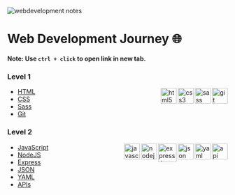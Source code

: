 ![webdevelopment notes](https://github.com/shubhsharma19/web-development-notes/assets/69891912/11b01e78-fd52-43da-99df-ec6d81f89c91)


<h1 align="left"> Web Development Journey 🌐 </h1>

**Note: Use `ctrl + click` to open link in new tab.**

### Level 1
<img align="right" src="https://git-scm.com/images/logos/downloads/Git-Icon-1788C.png" height="36" alt="git"> 
<img align="right" src="https://cdn-icons-png.flaticon.com/512/5968/5968358.png" height="36" alt="sass"> 
<img align="right" src="https://upload.wikimedia.org/wikipedia/commons/thumb/6/62/CSS3_logo.svg/768px-CSS3_logo.svg.png" height="36" alt="css3">
<img align="right" src="https://cdn-icons-png.flaticon.com/512/1216/1216733.png" height="36" alt="html5"> 

- [HTML](https://github.com/shubhsharma19/web-development-notes/tree/main/HTML)
- [CSS](https://github.com/shubhsharma19/web-development-notes/tree/main/CSS)
- [Sass](https://github.com/shubhsharma19/web-development-notes/tree/main/Sass)
- [Git](https://github.com/shubhsharma19/web-development-notes/tree/main/Git)

### Level 2
<img align="right" src="https://cdn-icons-png.flaticon.com/512/1493/1493169.png" height="36" alt="api"> 
<img align="right" src="https://cdn-icons-png.flaticon.com/512/10074/10074702.png" height="36" alt="yaml"> 
<img align="right" src="https://cdn-icons-png.flaticon.com/512/136/136525.png" height="36" alt="json">
<img align="right" src="https://adware-technologies.s3.amazonaws.com/uploads/technology/thumbnail/20/express-js.png" height="42" alt="express.js">
<img align="right" src="https://static-00.iconduck.com/assets.00/node-js-icon-454x512-nztofx17.png" height="36" alt="nodejs">
<img align="right" src="https://cdn-icons-png.flaticon.com/512/5968/5968292.png" height="36" alt="javascript">

- [JavaScript](https://github.com/shubhsharma19/web-development-notes/tree/main/JavaScript)
- [NodeJS](https://github.com/shubhsharma19/web-dev-journey/tree/main/NodeJS)
- [Express](https://github.com/shubhsharma19/web-dev-journey/blob/main/Express)
- [JSON](https://github.com/shubhsharma19/web-development-notes/tree/main/JSON)
- [YAML](https://github.com/shubhsharma19/web-development-notes/tree/main/YAML)
- [APIs](https://github.com/shubhsharma19/web-development-notes/tree/main/APIs)
 
